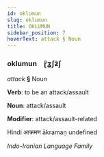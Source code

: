 ```yaml
---
id: oklumun
slug: oklumun
title: OKLUMUN
sidebar_position: 7
hoverText: attack § Noun
---
```


### oklumun&emsp;<span kind="abugida">ɽ̑ʓʃƶ̃ʃ</span>

*attack* **§** Noun

**Verb**: to be an attack/assault

**Noun**: attack/assault

**Modifier**: attack/assault-related

Hindi आक्रमण ākramaṇ undefined

*Indo-Iranian Language Family*